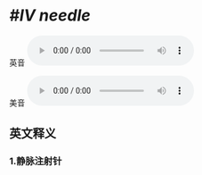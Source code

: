 # ***\#IV needle*** 
英音
<audio src="./media/IV needle1_AAC.aac" controls="controls"></audio>

美音
<audio src="./media/IV needle2_AAC.aac" controls="controls"></audio>



  

英文释义
---
### 1.**静脉注射针**  


